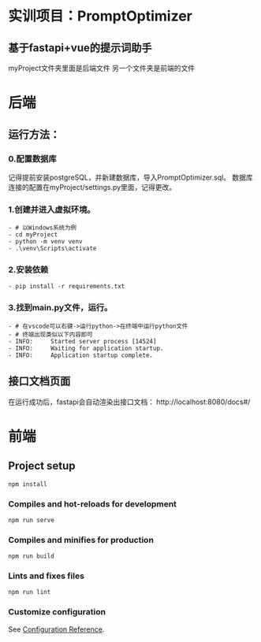 # 实训项目：PromptOptimizer

## 基于fastapi+vue的提示词助手

myProject文件夹里面是后端文件
另一个文件夹是前端的文件

# 后端

## 运行方法：

### 0.配置数据库
记得提前安装postgreSQL，并新建数据库，导入PromptOptimizer.sql。
数据库连接的配置在myProject/settings.py里面，记得更改。

### 1.创建并进入虚拟环境。
    - # 以Windows系统为例
    - cd myProject
    - python -m venv venv
    - .\venv\Scripts\activate

### 2.安装依赖
    - pip install -r requirements.txt

### 3.找到main.py文件，运行。
    - # 在vscode可以右键->运行python->在终端中运行python文件
    - # 终端出现类似以下内容即可
    - INFO:     Started server process [14524]
    - INFO:     Waiting for application startup.
    - INFO:     Application startup complete.

## 接口文档页面
在运行成功后，fastapi会自动渲染出接口文档：
http://localhost:8080/docs#/


# 前端

## Project setup
```
npm install
```

### Compiles and hot-reloads for development
```
npm run serve
```

### Compiles and minifies for production
```
npm run build
```

### Lints and fixes files
```
npm run lint
```

### Customize configuration
See [Configuration Reference](https://cli.vuejs.org/config/).
